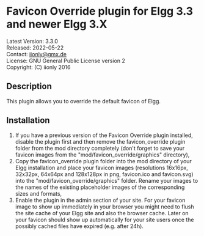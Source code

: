 Favicon Override plugin for Elgg 3.3 and newer Elgg 3.X
=======================================================

Latest Version: 3.3.0  
Released: 2022-05-22  
Contact: iionly@gmx.de  
License: GNU General Public License version 2  
Copyright: (C) iionly 2016


Description
-----------

This plugin allows you to override the default favicon of Elgg.


Installation
------------

1. If you have a previous version of the Favicon Override plugin installed, disable the plugin first and then remove the favicon_override plugin folder from the mod directory completely (don't forget to save your favicon images from the "mod/favicon_override/graphics" directory),
2. Copy the favicon_override plugin folder into the mod directory of your Elgg installation and place your favicon images (resolutions 16x16px, 32x32px, 64x64px and 128x128px in png, favicon.ico and favicon.svg) into the "mod/favicon_override/graphics" folder. Rename your images to the names of the existing placeholder images of the corresponding sizes and formats,
3. Enable the plugin in the admin section of your site. For your favicon image to show up immediately in your browser you might need to flush the site cache of your Elgg site and also the browser cache. Later on your favicon should show up automatically for your site users once the possibly cached files have expired (e.g. after 24h).
